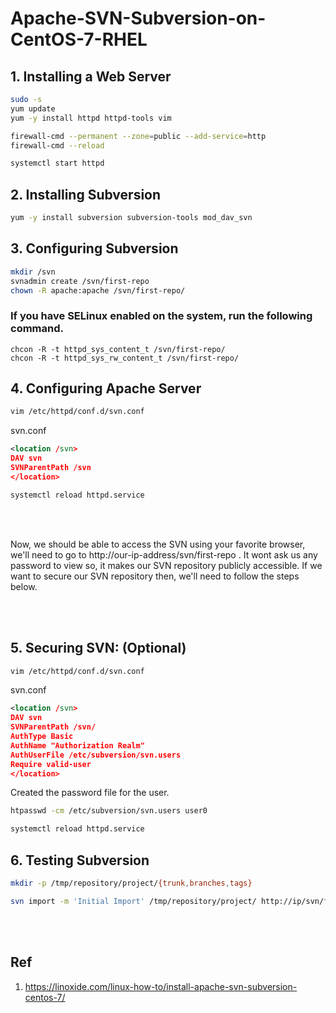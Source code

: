 # Apache-SVN-Subversion-on-CentOS-7-RHEL


## 1. Installing a Web Server


```bash
sudo -s
yum update
yum -y install httpd httpd-tools vim

firewall-cmd --permanent --zone=public --add-service=http
firewall-cmd --reload

systemctl start httpd
```

## 2. Installing Subversion

```bash
yum -y install subversion subversion-tools mod_dav_svn
```


## 3. Configuring Subversion

```bash
mkdir /svn
svnadmin create /svn/first-repo
chown -R apache:apache /svn/first-repo/

```
### If you have SELinux enabled on the system, run the following command.
```
chcon -R -t httpd_sys_content_t /svn/first-repo/
chcon -R -t httpd_sys_rw_content_t /svn/first-repo/
```


## 4. Configuring Apache Server

```bash
vim /etc/httpd/conf.d/svn.conf
```

svn.conf
```xml
<location /svn>
DAV svn
SVNParentPath /svn
</location>
```

```bash
systemctl reload httpd.service
```


<br/><br/>

Now, we should be able to access the SVN using your favorite browser, we'll need to go to http://our-ip-address/svn/first-repo . It wont ask us any password to view so, it makes our SVN repository publicly accessible. If we want to secure our SVN repository then, we'll need to follow the steps below.

<br/><br/>
  
## 5. Securing SVN: (Optional)

```bash
vim /etc/httpd/conf.d/svn.conf
```

svn.conf
```xml
<location /svn>
DAV svn
SVNParentPath /svn/
AuthType Basic
AuthName "Authorization Realm"
AuthUserFile /etc/subversion/svn.users
Require valid-user
</location>
```


Created the password file for the user.

```bash
htpasswd -cm /etc/subversion/svn.users user0
```

```bash
systemctl reload httpd.service
```


## 6. Testing Subversion

```bash
mkdir -p /tmp/repository/project/{trunk,branches,tags}

svn import -m 'Initial Import' /tmp/repository/project/ http://ip/svn/first-repo
```


<br/><br/>

## Ref
1. https://linoxide.com/linux-how-to/install-apache-svn-subversion-centos-7/
